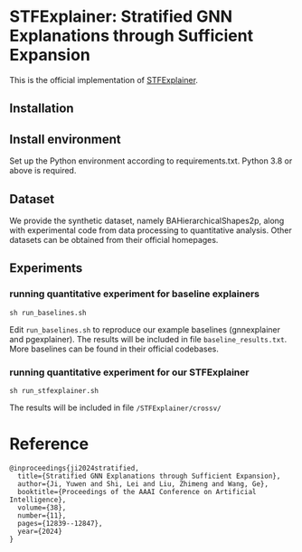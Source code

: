 # STFExplainer: Stratified GNN Explanations through Sufficient Expansion
This is the official implementation of [STFExplainer](https://ojs.aaai.org/index.php/AAAI/article/view/29180/30232).

## Installation
## Install environment
Set up the Python environment according to requirements.txt. Python 3.8 or above is required.

## Dataset
We provide the synthetic dataset, namely BAHierarchicalShapes2p, along with experimental code from data processing to quantitative analysis. 
Other datasets can be obtained from their official homepages.

## Experiments
### running quantitative experiment for baseline explainers
```
sh run_baselines.sh
```
Edit `run_baselines.sh` to reproduce our example baselines (gnnexplainer and pgexplainer).
The results will be included in file `baseline_results.txt`.
More baselines can be found in their official codebases.


### running quantitative experiment for our STFExplainer
```
sh run_stfexplainer.sh
```
The results will be included in file `/STFExplainer/crossv/`



# Reference
```
@inproceedings{ji2024stratified,
  title={Stratified GNN Explanations through Sufficient Expansion},
  author={Ji, Yuwen and Shi, Lei and Liu, Zhimeng and Wang, Ge},
  booktitle={Proceedings of the AAAI Conference on Artificial Intelligence},
  volume={38},
  number={11},
  pages={12839--12847},
  year={2024}
}
```
